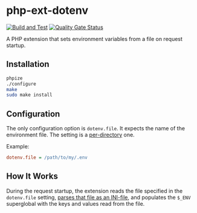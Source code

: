 # php-ext-dotenv

[![Build and Test](https://github.com/sjinks/php-ext-dotenv/actions/workflows/test.yml/badge.svg)](https://github.com/sjinks/php-ext-dotenv/actions/workflows/test.yml)
[![Quality Gate Status](https://sonarcloud.io/api/project_badges/measure?project=sjinks_php-ext-dotenv&metric=alert_status)](https://sonarcloud.io/summary/new_code?id=sjinks_php-ext-dotenv)

A PHP extension that sets environment variables from a file on request startup.

## Installation

```bash
phpize
./configure
make
sudo make install
```

## Configuration

The only configuration option is `dotenv.file`. It expects the name of the environment file. The setting is a [per-directory](https://www.php.net/manual/en/configuration.changes.modes.php) one.

Example:
```ini
dotenv.file = /path/to/my/.env
```

## How It Works

During the request startup, the extension reads the file specified in the `dotenv.file` setting, [parses that file as an INI-file](https://www.php.net/manual/en/function.parse-ini-file.php), and populates the `$_ENV` superglobal with the keys and values read from the file.
